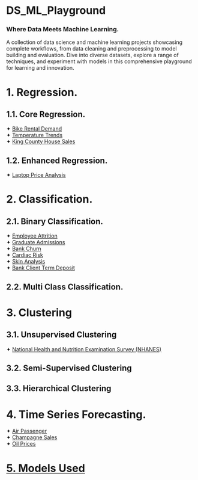 # DS_ML_Playground
### Where Data Meets Machine Learning.


A collection of data science and machine learning projects showcasing complete workflows, from data cleaning and 
preprocessing to model building and evaluation. Dive into diverse datasets, explore a range of techniques, and 
experiment with models in this comprehensive playground for learning and innovation.

# 1. Regression.
## 1.1. Core Regression.
✦ [Bike Rental Demand](a.%20Overview/Bike%20Rental%20Demand.md) <br>
✦ [Temperature Trends](a.%20Overview/Temperature%20Trends.md) <br>
✦ [King County House Sales](a.%20Overview/King%20County%20House%20Sales.md) <br>

## 1.2. Enhanced Regression.
✦ [Laptop Price Analysis](a.%20Overview/Laptop%20Price%20Analysis.md) <br>

# 2. Classification.
## 2.1. Binary Classification.
✦ [Employee Attrition](a.%20Overview/Employee%20Attrition.md) <br>
✦ [Graduate Admissions](a.%20Overview/Graduate%20Admissions.md) <br>
✦ [Bank Churn](a.%20Overview/Bank%20Churn.md) <br>
✦ [Cardiac Risk](a.%20Overview/Cardiac%20Risk.md) <br>
✦ [Skin Analysis](a.%20Overview/Skin%20Analysis.md) <br>
✦ [Bank Client Term Deposit](a.%20Overview/Bank%20Client%20Term%20Deposit.md) <br>

## 2.2. Multi Class Classification.

# 3. Clustering
## 3.1. Unsupervised Clustering
✦ [National Health and Nutrition Examination Survey (NHANES)](a.%20Overview/National%20Health%20and%20Nutrition%20Examination%20Survey%20(NHANES).md) <br>

## 3.2. Semi-Supervised Clustering

## 3.3. Hierarchical Clustering

# 4. Time Series Forecasting.
✦ [Air Passenger](a.%20Overview/Air%20Passenger.md) <br>
✦ [Champagne Sales](a.%20Overview/Champagne%20Sales.md) <br>
✦ [Oil Prices](a.%20Overview/Oil%20Prices.md)

# [5. Models Used](Models%20Used.xlsx)